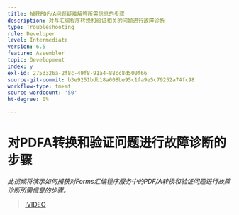 ```yaml
---
title: 捕获PDF/A问题疑难解答所需信息的步骤
description: 对与汇编程序转换和验证相关的问题进行故障诊断
type: Troubleshooting
role: Developer
level: Intermediate
version: 6.5
feature: Assembler
topic: Development
index: y
exl-id: 2753326a-2f8c-49f8-91a4-88cc8d500f66
source-git-commit: b3e9251bdb18a008be95c1fa9e5c79252a74fc98
workflow-type: tm+mt
source-wordcount: '50'
ht-degree: 0%

---
```


# 对PDFA转换和验证问题进行故障诊断的步骤

*此视频将演示如何捕获对Forms汇编程序服务中的PDF/A转换和验证问题进行故障诊断所需信息的步骤。*

>[!VIDEO](https://video.tv.adobe.com/v/335518?quality=12&learn=on)
